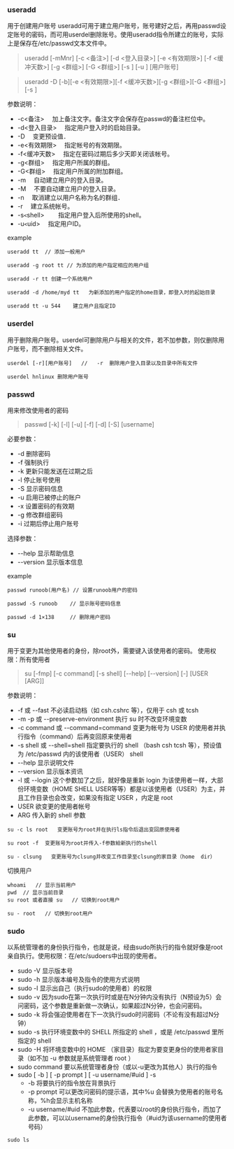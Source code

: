 ### useradd
用于创建用户账号
useradd可用于建立用户账号，账号建好之后，再用passwd设定账号的密码，而可用userdel删除账号。使用useradd指令所建立的账号，实际上是保存在/etc/passwd文本文件中。
> useradd [-mMnr] [-c <备注>] [-d <登入目录>]  [-e <有效期限>] [-f <缓冲天数>] [-g <群组>] [-G <群组>] [-s <shell>] [-u <uid>] [用户账号]

> useradd -D [-b][-e <有效期限>][-f <缓冲天数>][-g <群组>][-G <群组>][-s <shell>]

参数说明：
- -c<备注> 　加上备注文字。备注文字会保存在passwd的备注栏位中。
- -d<登入目录> 　指定用户登入时的启始目录。
- -D 　变更预设值．
- -e<有效期限> 　指定帐号的有效期限。
- -f<缓冲天数> 　指定在密码过期后多少天即关闭该帐号。
- -g<群组> 　指定用户所属的群组。
- -G<群组> 　指定用户所属的附加群组。
- -m 　自动建立用户的登入目录。
- -M 　不要自动建立用户的登入目录。
- -n 　取消建立以用户名称为名的群组．
- -r 　建立系统帐号。
- -s`<`shell>　 　指定用户登入后所使用的shell。
- -u`<`uid> 　指定用户ID。

example
```
useradd tt  // 添加一般用户

useradd -g root tt // 为添加的用户指定相应的用户组

useradd -r tt 创建一个系统用户

useradd -d /home/myd tt   为新添加的用户指定的home目录，即登入时的起始目录

useradd tt -u 544    建立用户且指定ID
```

### userdel
用于删除用户账号。userdel可删除用户与相关的文件，若不加参数，则仅删除用户账号，而不删除相关文件。
```
userdel [-r][用户账号]   //   -r  删除用户登入目录以及目录中所有文件

userdel hnlinux 删除用户账号
```

### passwd
用来修改使用者的密码
> passwd [-k] [-l] [-u] [-f] [-d] [-S] [username]

必要参数：
- -d 删除密码
- -f 强制执行
- -k 更新只能发送在过期之后
- -l 停止账号使用
- -S 显示密码信息
- -u 启用已被停止的账户
- -x 设置密码的有效期
- -g 修改群组密码
- -i 过期后停止用户账号

选择参数：
- --help 显示帮助信息
- --version 显示版本信息

example
```
passwd runoob(用户名) // 设置runoob用户的密码

passwd -S runoob    // 显示账号密码信息

passwd -d 1×138     // 删除用户密码
```
### su
用于变更为其他使用者的身份，除root外，需要键入该使用者的密码。
使用权限：所有使用者

> su [-fmp] [-c command] [-s shell] [--help] [--version] [-] [USER [ARG]]

参数说明：
- -f 或 --fast 不必读启动档（如 csh.cshrc 等），仅用于 csh 或 tcsh
- -m -p 或 --preserve-environment 执行 su 时不改变环境变数
- -c command 或 --command=command 变更为帐号为 USER 的使用者并执行指令（command）后再变回原来使用者
- -s shell 或 --shell=shell 指定要执行的 shell （bash csh tcsh 等），预设值为 /etc/passwd 内的该使用者（USER） shell
- --help 显示说明文件
- --version 显示版本资讯
- -l 或 --login 这个参数加了之后，就好像是重新 login 为该使用者一样，大部份环境变数（HOME SHELL USER等等）都是以该使用者（USER）为主，并且工作目录也会改变，如果没有指定 USER ，内定是 root
- USER 欲变更的使用者帐号
- ARG 传入新的 shell 参数

```
su -c ls root   变更账号为root并在执行ls指令后退出变回原使用者

su root -f  变更账号为root并传入-f参数給新执行的shell

su - clsung   变更账号为clsung并改变工作目录至clsung的家目录（home  dir）
```

切换用户
```
whoami   // 显示当前用户
pwd  // 显示当前目录
su root 或者直接 su   // 切换到root用户

su - root   // 切换到root用户
```

### sudo
以系统管理者的身份执行指令，也就是说，经由sudo所执行的指令就好像是root亲自执行。使用权限：在/etc/sudoers中出现的使用者。

- sudo -V 显示版本号
- sudo -h 显示版本编号及指令的使用方式说明
- sudo -l 显示出自己（执行sudo的使用者）的权限
- sudo -v 因为sudo在第一次执行时或是在N分钟内没有执行（N预设为5）会问密码，这个参数是重新做一次确认，如果超过N分钟，也会问密码。
- sudo -k 将会强迫使用者在下一次执行sudo时问密码（不论有没有超过N分钟）
- sudo -s 执行环境变数中的 SHELL 所指定的 shell ，或是 /etc/passwd 里所指定的 shell
- sudo -H 将环境变数中的 HOME （家目录）指定为要变更身份的使用者家目录（如不加 -u 参数就是系统管理者 root ）
- sudo command 要以系统管理者身份（或以-u更改为其他人）执行的指令
- sudo [  -b ] [ -p prompt ] [   -u username/#uid  ]  -s
    - -b 将要执行的指令放在背景执行
    - -p prompt 可以更改问密码的提示语，其中%u 会替换为使用者的账号名称，%h会显示主机名称
    - -u username/#uid 不加此参数，代表要以root的身份执行指令，而加了此参数，可以以username的身份执行指令（#uid为该username的使用者号码）

```
sudo ls
```